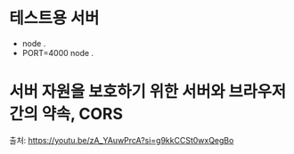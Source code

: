 # 테스트용 서버

- node .
- PORT=4000 node .

# 서버 자원을 보호하기 위한 서버와 브라우저간의 약속, CORS

출처: https://youtu.be/zA_YAuwPrcA?si=g9kkCCSt0wxQegBo
